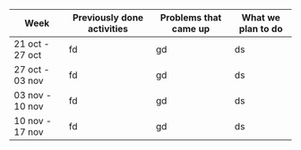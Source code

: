 | **Week** | **Previously done activities** | **Problems that came up** | **What we plan to do** |
|----------|--------------------------------|---------------------------|------------------------|
| 21 oct - 27 oct | fd| gd | ds|
| 27 oct - 03 nov | fd| gd | ds|
| 03 nov - 10 nov | fd| gd | ds|
| 10 nov - 17 nov | fd| gd | ds|

